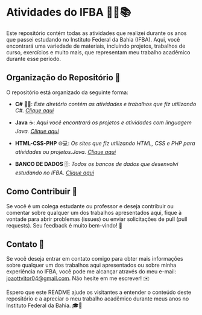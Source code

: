 # Atividades do IFBA 👨‍🎓📚
Este repositório contém todas as atividades que realizei durante os anos que passei estudando no Instituto Federal da Bahia (IFBA). Aqui, você encontrará uma variedade de materiais, incluindo projetos, trabalhos de curso, exercícios e muito mais, que representam meu trabalho acadêmico durante esse período.  



    
## Organização do Repositório 📁
O repositório está organizado da seguinte forma:

- **C#** 👨‍💻: *Este diretório contém as atividades e trabalhos que fiz utilizando C#. [Clique aqui](https://github.com/JaoVitorPeixoto/Atividades-IFBA/tree/main/C%23)*

- **Java** ☕: *Aqui você encontrará os projetos e atividades com linguagem Java. [Clique aqui](https://github.com/JaoVitorPeixoto/Atividades-IFBA/tree/main/JAVA)*

- **HTML-CSS-PHP** 🌐💻: *Os sites que fiz utilizando HTML, CSS e PHP para atividades ou projetos.Java. [Clique aqui](https://github.com/JaoVitorPeixoto/Atividades-IFBA/tree/main/HTML-CSS-PHP)*

- **BANCO DE DADOS** 🗄️: *Todos os bancos de dados que desenvolvi estudando no IFBA. [Clique aqui](https://github.com/JaoVitorPeixoto/Atividades-IFBA/tree/main/BANCO%20DE%20DADOS)*


    
## Como Contribuir 🤝
Se você é um colega estudante ou professor e deseja contribuir ou comentar sobre qualquer um dos trabalhos apresentados aqui, fique à vontade para abrir problemas (issues) ou enviar solicitações de pull (pull requests). Seu feedback é muito bem-vindo! 🙌   


    
## Contato 📧
Se você deseja entrar em contato comigo para obter mais informações sobre qualquer um dos trabalhos aqui apresentados ou sobre minha experiência no IFBA, você pode me alcançar através do meu e-mail: [joaottvitor04@gmail.com](mailto:joaottvitor04@gmail.com). Não hesite em me escrever! ✉️   


    
Espero que este README ajude os visitantes a entender o conteúdo deste repositório e a apreciar o meu trabalho acadêmico durante meus anos no Instituto Federal da Bahia. 🎓🌟

